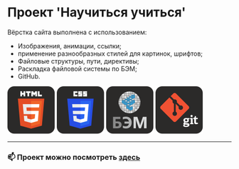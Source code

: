 # **Проект 'Научиться учиться'**

Вёрстка сайта выполнена с использованием:

* Изображения, анимации, ссылки;
* применение разнообразных стилей для картинок, шрифтов;
* Файловые структуры, пути, директивы;
* Раскладка файловой системы по БЭМ;
* GitHub.

[![HTML](https://raw.githubusercontent.com/innagolovko/innagolovko/2ffcf84a9b8adb1876e29a661e289928b14f073a/images/HTML.svg)](https://developer.mozilla.org/ru/docs/Learn/Getting_started_with_the_web/HTML_basics)
[![CSS](https://raw.githubusercontent.com/innagolovko/innagolovko/2ffcf84a9b8adb1876e29a661e289928b14f073a/images/CSS.svg)](https://developer.mozilla.org/ru/docs/Learn/Getting_started_with_the_web/CSS_basics)
[![БЭМ](https://raw.githubusercontent.com/innagolovko/innagolovko/e8eccd01b7ed3321b0dac4c7b18c9a4254d274ef/images/%D0%91%D0%AD%D0%9C.svg)](https://ru.bem.info/)
[![Git](https://raw.githubusercontent.com/innagolovko/innagolovko/2ffcf84a9b8adb1876e29a661e289928b14f073a/images/Git.svg)](https://git-scm.com/)

________________________________________________

### 📫 Проект можно посмотреть [здесь](https://innagolovko.github.io/to-study/)
